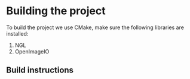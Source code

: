 # Building the project

To build the project we use CMake, make sure the following libraries are installed: 

1. NGL
2. OpenImageIO

## Build instructions